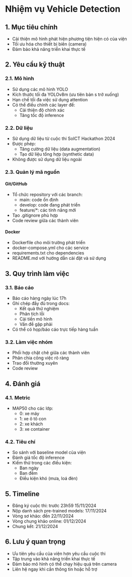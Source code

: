 # Nhiệm vụ Vehicle Detection

## 1. Mục tiêu chính

- Cải thiện mô hình phát hiện phương tiện hiện có của viện
- Tối ưu hóa cho thiết bị biên (camera)
- Đảm bảo khả năng triển khai thực tế

## 2. Yêu cầu kỹ thuật

### 2.1. Mô hình

- Sử dụng các mô hình YOLO
- Kích thước tối đa YOLOv8m (ưu tiên bản s trở xuống)
- Hạn chế tối đa việc sử dụng attention
- Có thể điều chỉnh các layer để:
  - Cải thiện độ chính xác
  - Tăng tốc độ inference

### 2.2. Dữ liệu

- Sử dụng dữ liệu từ cuộc thi SoICT Hackathon 2024
- Được phép:
  - Tăng cường dữ liệu (data augmentation)
  - Tạo dữ liệu tổng hợp (synthetic data)
- Không được sử dụng dữ liệu ngoài

### 2.3. Quản lý mã nguồn

#### Git/GitHub

- Tổ chức repository với các branch:
  - main: code ổn định
  - develop: code đang phát triển
  - feature/*: các tính năng mới
- Tạo .gitignore phù hợp
- Code review giữa các thành viên

#### Docker

- Dockerfile cho môi trường phát triển
- docker-compose.yml cho các service
- requirements.txt cho dependencies
- README.md với hướng dẫn cài đặt và sử dụng

## 3. Quy trình làm việc

### 3.1. Báo cáo

- Báo cáo hàng ngày lúc 17h
- Ghi chép đầy đủ trong docs:
  - Kết quả thử nghiệm
  - Phân tích lỗi
  - Cải tiến mô hình
  - Vấn đề gặp phải
- Có thể có họp/báo cáo trực tiếp hàng tuần

### 3.2. Làm việc nhóm

- Phối hợp chặt chẽ giữa các thành viên
- Phân chia công việc rõ ràng
- Trao đổi thường xuyên
- Code review

## 4. Đánh giá

### 4.1. Metric

- MAP50 cho các lớp:
  - 0: xe máy
  - 1: xe ô tô con
  - 2: xe khách
  - 3: xe container

### 4.2. Tiêu chí

- So sánh với baseline model của viện
- Đánh giá tốc độ inference
- Kiểm thử trong các điều kiện:
  - Ban ngày
  - Ban đêm
  - Điều kiện khó (mưa, loá đèn)

## 5. Timeline

- Đăng ký cuộc thi: trước 23h59 15/11/2024
- Nộp danh sách pre-trained models: 17/11/2024
- Vòng sơ khảo: đến 22/11/2024
- Vòng chung khảo online: 01/12/2024
- Chung kết: 21/12/2024

## 6. Lưu ý quan trọng

- Ưu tiên yêu cầu của viện hơn yêu cầu cuộc thi
- Tập trung vào khả năng triển khai thực tế
- Đảm bảo mô hình có thể chạy hiệu quả trên camera
- Liên hệ ngay khi cần thông tin hoặc hỗ trợ
